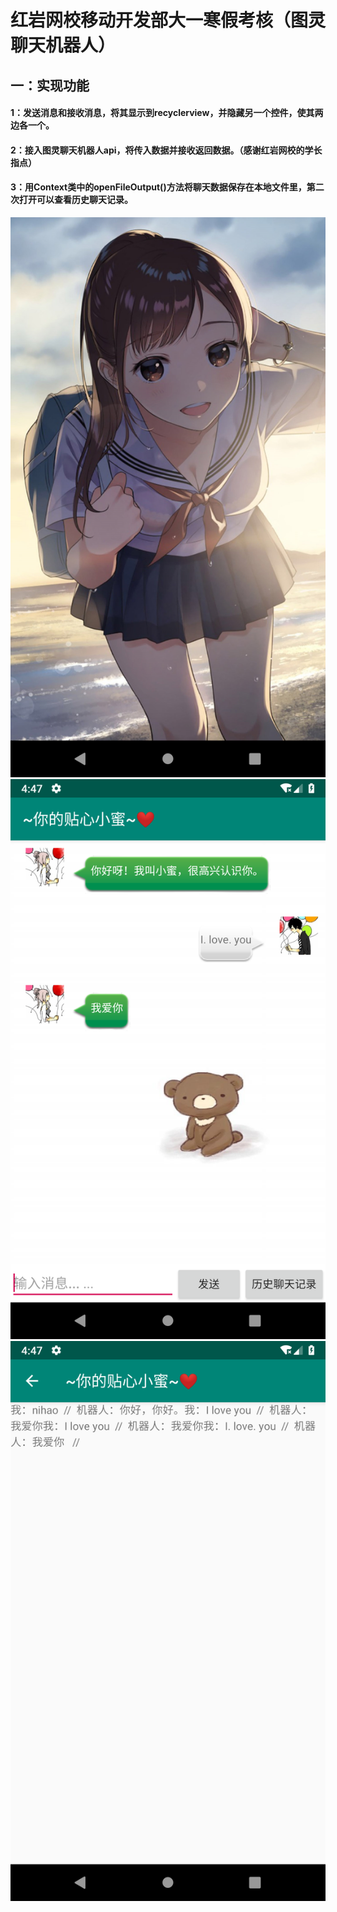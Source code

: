 # 红岩网校移动开发部大一寒假考核（图灵聊天机器人）

## 一：实现功能
#### 1：发送消息和接收消息，将其显示到recyclerview，并隐藏另一个控件，使其两边各一个。
#### 2：接入图灵聊天机器人api，将传入数据并接收返回数据。（感谢红岩网校的学长指点）
#### 3：用Context类中的openFileOutput()方法将聊天数据保存在本地文件里，第二次打开可以查看历史聊天记录。
![iamge](https://github.com/1512112827/TuLing/blob/master/Screenshot_1551372424.png)
![iamge](https://github.com/1512112827/TuLing/blob/master/Screenshot_1551372451.png)
![iamge](https://github.com/1512112827/TuLing/blob/master/Screenshot_1551372448.png)
